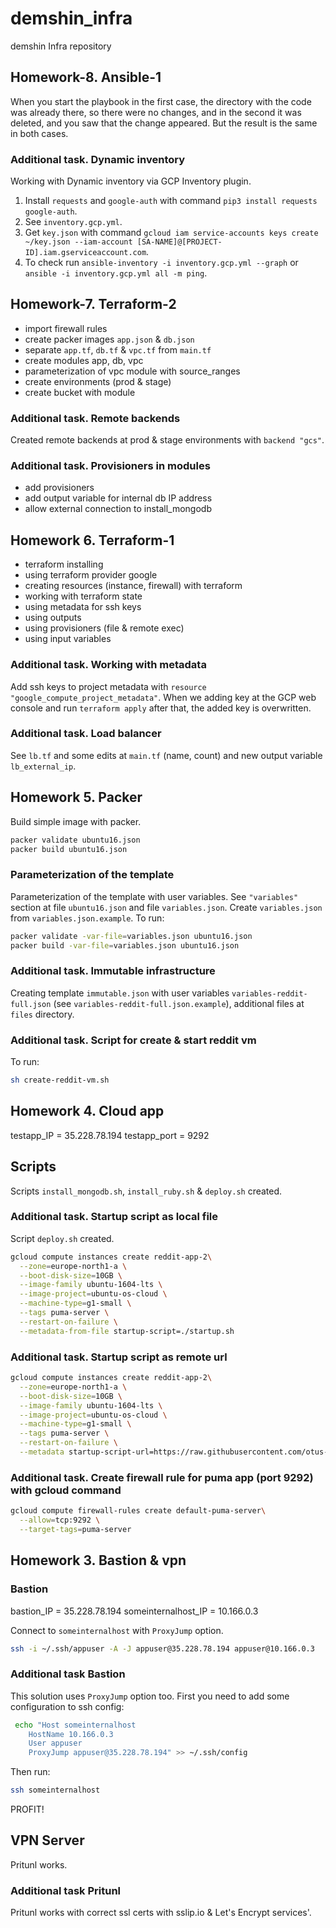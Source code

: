 # demshin_infra

demshin Infra repository

## Homework-8. Ansible-1

When you start the playbook in the first case, the directory with the code was already there, so there were no changes, and in the second it was deleted, and you saw that the change appeared. But the result is the same in both cases.

### Additional task. Dynamic inventory

Working with Dynamic inventory via GCP Inventory plugin.
1. Install `requests` and `google-auth` with command `pip3 install requests google-auth`.
2. See `inventory.gcp.yml`.
3. Get `key.json` with command `gcloud iam service-accounts keys create ~/key.json --iam-account [SA-NAME]@[PROJECT-ID].iam.gserviceaccount.com`.
4. To check run `ansible-inventory -i inventory.gcp.yml --graph` or `ansible -i inventory.gcp.yml all -m ping`.

## Homework-7. Terraform-2

- import firewall rules
- create packer images `app.json` & `db.json`
- separate `app.tf`, `db.tf` & `vpc.tf` from `main.tf`
- create modules app, db, vpc
- parameterization of vpc module with source_ranges
- create environments (prod & stage)
- create bucket with module

### Additional task. Remote backends

Created remote backends at prod & stage environments with `backend "gcs"`.

### Additional task. Provisioners in modules

- add provisioners
- add output variable for internal db IP address
- allow external connection to install_mongodb

## Homework 6. Terraform-1

- terraform installing
- using terraform provider google
- creating resources (instance, firewall) with terraform
- working with terraform state
- using metadata for ssh keys
- using outputs
- using provisioners (file & remote exec)
- using input variables

### Additional task. Working with metadata

Add ssh keys to project metadata with `resource "google_compute_project_metadata"`.
When we adding key at the GCP web console and run `terraform apply` after that, the added key is overwritten.

### Additional task. Load balancer

See `lb.tf` and some edits at `main.tf` (name, count) and new output variable `lb_external_ip`.

## Homework 5. Packer

Build simple image with packer.

```bash
packer validate ubuntu16.json
packer build ubuntu16.json
```

### Parameterization of the template

Parameterization of the template with user variables. See `"variables"` section at file `ubuntu16.json` and file `variables.json`. Create `variables.json` from `variables.json.example`. To run:

```bash
packer validate -var-file=variables.json ubuntu16.json
packer build -var-file=variables.json ubuntu16.json
```

### Additional task. Immutable infrastructure

Creating template `immutable.json` with user variables `variables-reddit-full.json` (see `variables-reddit-full.json.example`), additional files at `files` directory.

### Additional task. Script for create & start reddit vm

To run:

```bash
sh create-reddit-vm.sh
```

## Homework 4. Cloud app

testapp_IP = 35.228.78.194
testapp_port = 9292

## Scripts

Scripts `install_mongodb.sh`, `install_ruby.sh` & `deploy.sh` created.

### Additional task. Startup script as local file

Script `deploy.sh` created.

```bash
gcloud compute instances create reddit-app-2\
  --zone=europe-north1-a \
  --boot-disk-size=10GB \
  --image-family ubuntu-1604-lts \
  --image-project=ubuntu-os-cloud \
  --machine-type=g1-small \
  --tags puma-server \
  --restart-on-failure \
  --metadata-from-file startup-script=./startup.sh
```

### Additional task. Startup script as remote url

```bash
gcloud compute instances create reddit-app-2\
  --zone=europe-north1-a \
  --boot-disk-size=10GB \
  --image-family ubuntu-1604-lts \
  --image-project=ubuntu-os-cloud \
  --machine-type=g1-small \
  --tags puma-server \
  --restart-on-failure \
  --metadata startup-script-url=https://raw.githubusercontent.com/otus-DevOps-2019-08/demshin_infra/startup.sh
```

### Additional task. Create firewall rule for puma app (port 9292) with gcloud command

```bash
gcloud compute firewall-rules create default-puma-server\
  --allow=tcp:9292 \
  --target-tags=puma-server
```

## Homework 3. Bastion & vpn

### Bastion

bastion_IP = 35.228.78.194
someinternalhost_IP = 10.166.0.3

Connect to `someinternalhost` with `ProxyJump` option.

```bash
ssh -i ~/.ssh/appuser -A -J appuser@35.228.78.194 appuser@10.166.0.3
```

### Additional task Bastion

This solution uses `ProxyJump` option too. First you need to add some configuration to ssh config:

```bash
 echo "Host someinternalhost
    HostName 10.166.0.3
    User appuser
    ProxyJump appuser@35.228.78.194" >> ~/.ssh/config
```

Then run:

```bash
ssh someinternalhost
```

PROFIT!

## VPN Server

Pritunl works.

### Additional task Pritunl

Pritunl works with correct ssl certs with sslip.io & Let's Encrypt services'.
